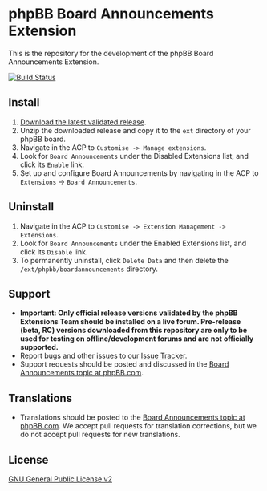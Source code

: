 # phpBB Board Announcements Extension

This is the repository for the development of the phpBB Board Announcements Extension.

[![Build Status](https://travis-ci.org/phpbb-extensions/boardannouncements.png)](https://travis-ci.org/phpbb-extensions/boardannouncements)

## Install

1. [Download the latest validated release](https://www.phpbb.com/customise/db/extension/boardannouncements/).
2. Unzip the downloaded release and copy it to the `ext` directory of your phpBB board.
5. Navigate in the ACP to `Customise -> Manage extensions`.
6. Look for `Board Announcements` under the Disabled Extensions list, and click its `Enable` link.
7. Set up and configure Board Announcements by navigating in the ACP to `Extensions` -> `Board Announcements`.

## Uninstall

1. Navigate in the ACP to `Customise -> Extension Management -> Extensions`.
2. Look for `Board Announcements` under the Enabled Extensions list, and click its `Disable` link.
3. To permanently uninstall, click `Delete Data` and then delete the `/ext/phpbb/boardannouncements` directory.

## Support

* **Important: Only official release versions validated by the phpBB Extensions Team should be installed on a live forum. Pre-release (beta, RC) versions downloaded from this repository are only to be used for testing on offline/development forums and are not officially supported.**
* Report bugs and other issues to our [Issue Tracker](https://github.com/phpbb-extensions/boardannouncements/issues).
* Support requests should be posted and discussed in the [Board Announcements topic at phpBB.com](https://www.phpbb.com/customise/db/extension/boardannouncements/support).

## Translations

* Translations should be posted to the [Board Announcements topic at phpBB.com](https://www.phpbb.com/customise/db/extension/boardannouncements/support/topic/130751). We accept pull requests for translation corrections, but we do not accept pull requests for new translations.

## License
[GNU General Public License v2](http://opensource.org/licenses/GPL-2.0)
